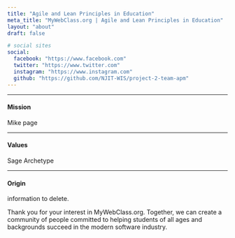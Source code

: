 ```yaml
---
title: "Agile and Lean Principles in Education"
meta_title: "MyWebClass.org | Agile and Lean Principles in Education"
layout: "about"
draft: false

# social sites
social:
  facebook: "https://www.facebook.com"
  twitter: "https://www.twitter.com"
  instagram: "https://www.instagram.com"
  github: "https://github.com/NJIT-WIS/project-2-team-apm"
---
```


---

#### Mission
Mike page

---

#### Values
Sage Archetype

---

#### Origin
information to delete.

Thank you for your interest in MyWebClass.org. Together, we can create a community of people committed to helping students of all 
ages and backgrounds succeed in the modern software industry.
